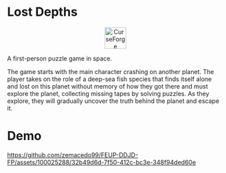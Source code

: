 # Lost Depths

<p align="center">
<a href="https://hail-seitan.itch.io/feupocalypse" target="itch"><img alt="CurseForge" height="50" src="https://github.com/luismrguimaraes/FEUPocalypse/assets/50105554/e1acb9f3-85a7-469c-8a56-dec5cf104f59"></a>
</p>

A first-person puzzle game in space.

The game starts with the main character crashing on another planet. The player takes on the role of a deep-sea fish species that finds itself alone and lost on this planet without memory of how they got there and must explore the planet, collecting missing tapes by solving puzzles. As they explore, they will gradually uncover the truth behind the planet and escape it.

# Demo

https://github.com/zemacedo99/FEUP-DDJD-FP/assets/100025288/32b49d6d-7f50-412c-bc3e-348f94ded60e

